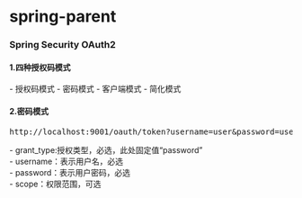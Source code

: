 # spring-parent
<h3>Spring Security OAuth2</h3> 

<h4>1.四种授权码模式</h4>
- 授权码模式
- 密码模式
- 客户端模式
- 简化模式
<h4>2.密码模式</h4>
<pre>http://localhost:9001/oauth/token?username=user&password=user&grant_type=password&client_id=client&client_secret=secret</pre>
- grant_type:授权类型，必选，此处固定值“password”<br>
- username：表示用户名，必选<br>
- password：表示用户密码，必选<br>
- scope：权限范围，可选<br>
